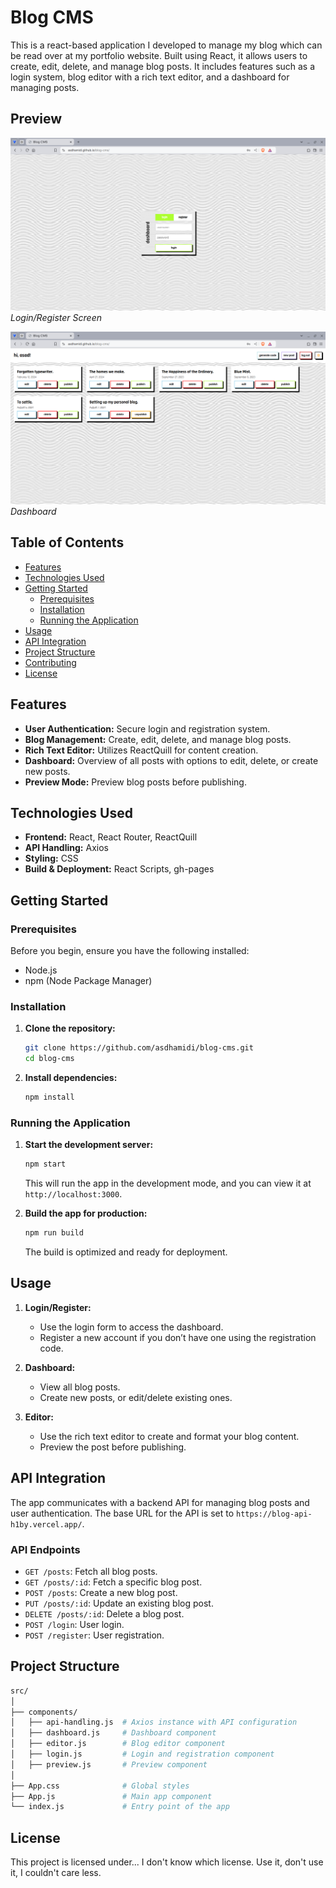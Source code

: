 # Blog CMS
This is a react-based application I developed to manage my blog which can be read over at my portfolio website.
Built using React, it allows users to create, edit, delete, and manage blog posts. It includes features such as a login system, blog editor with a rich text editor, and a dashboard for managing posts.

## Preview

![Login/Register Screen](./src/assets/login.png)
*Login/Register Screen*

![Dashboard](./src/assets/dashboard.png)
*Dashboard*
## Table of Contents
- [Features](#features)
- [Technologies Used](#technologies-used)
- [Getting Started](#getting-started)
  - [Prerequisites](#prerequisites)
  - [Installation](#installation)
  - [Running the Application](#running-the-application)
- [Usage](#usage)
- [API Integration](#api-integration)
- [Project Structure](#project-structure)
- [Contributing](#contributing)
- [License](#license)

## Features
- **User Authentication:** Secure login and registration system.
- **Blog Management:** Create, edit, delete, and manage blog posts.
- **Rich Text Editor:** Utilizes ReactQuill for content creation.
- **Dashboard:** Overview of all posts with options to edit, delete, or create new posts.
- **Preview Mode:** Preview blog posts before publishing.

## Technologies Used
- **Frontend:** React, React Router, ReactQuill
- **API Handling:** Axios
- **Styling:** CSS
- **Build & Deployment:** React Scripts, gh-pages

## Getting Started

### Prerequisites
Before you begin, ensure you have the following installed:
- Node.js
- npm (Node Package Manager)

### Installation
1. **Clone the repository:**
   ```bash
   git clone https://github.com/asdhamidi/blog-cms.git
   cd blog-cms
   ```

2. **Install dependencies:**
   ```bash
   npm install
   ```

### Running the Application
1. **Start the development server:**
   ```bash
   npm start
   ```
   This will run the app in the development mode, and you can view it at `http://localhost:3000`.

2. **Build the app for production:**
   ```bash
   npm run build
   ```
   The build is optimized and ready for deployment.

## Usage
1. **Login/Register:**
   - Use the login form to access the dashboard.
   - Register a new account if you don’t have one using the registration code.

2. **Dashboard:**
   - View all blog posts.
   - Create new posts, or edit/delete existing ones.

3. **Editor:**
   - Use the rich text editor to create and format your blog content.
   - Preview the post before publishing.

## API Integration
The app communicates with a backend API for managing blog posts and user authentication. The base URL for the API is set to `https://blog-api-h1by.vercel.app/`. 

### API Endpoints
- `GET /posts`: Fetch all blog posts.
- `GET /posts/:id`: Fetch a specific blog post.
- `POST /posts`: Create a new blog post.
- `PUT /posts/:id`: Update an existing blog post.
- `DELETE /posts/:id`: Delete a blog post.
- `POST /login`: User login.
- `POST /register`: User registration.

## Project Structure
```bash
src/
│
├── components/
│   ├── api-handling.js  # Axios instance with API configuration
│   ├── dashboard.js     # Dashboard component
│   ├── editor.js        # Blog editor component
│   ├── login.js         # Login and registration component
│   ├── preview.js       # Preview component
│
├── App.css              # Global styles
├── App.js               # Main app component
└── index.js             # Entry point of the app
```



## License
This project is licensed under... I don't know which license. Use it, don't use it, I couldn't care less.